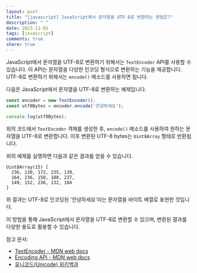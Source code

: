 ```yaml
---
layout: post
title: "[javascript] JavaScript에서 문자열을 UTF-8로 변환하는 방법은?"
description: " "
date: 2023-11-01
tags: [javascript]
comments: true
share: true
---
```


JavaScript에서 문자열을 UTF-8로 변환하기 위해서는 `TextEncoder` API를 사용할 수 있습니다. 이 API는 문자열을 다양한 인코딩 형식으로 변환하는 기능을 제공합니다. UTF-8로 변환하기 위해서는 `encode()` 메소드를 사용하면 됩니다.

다음은 JavaScript에서 문자열을 UTF-8로 변환하는 예제입니다.

```javascript
const encoder = new TextEncoder();
const utf8Bytes = encoder.encode('안녕하세요');

console.log(utf8Bytes);
```

위의 코드에서 `TextEncoder` 객체를 생성한 후, `encode()` 메소드를 사용하여 원하는 문자열을 UTF-8로 변환합니다. 이후 변환된 UTF-8 bytes는 `Uint8Array` 형태로 반환됩니다.

위의 예제를 실행하면 다음과 같은 결과를 얻을 수 있습니다.

```
Uint8Array(15) [
  236, 130, 172, 235, 139,
  164, 236, 150, 180, 237,
  149, 152, 236, 132, 184
]
```

위 결과는 UTF-8로 인코딩된 '안녕하세요'라는 문자열을 바이트 배열로 표현한 것입니다.

이 방법을 통해 JavaScript에서 문자열을 UTF-8로 변환할 수 있으며, 변환된 결과를 다양한 용도로 활용할 수 있습니다.

참고 문서:
- [TextEncoder - MDN web docs](https://developer.mozilla.org/ko/docs/Web/API/TextEncoder)
- [Encoding API - MDN web docs](https://developer.mozilla.org/ko/docs/Web/API/Encoding_API)
- [유니코드(Unicode) 위키백과](https://ko.wikipedia.org/wiki/%EC%9C%A0%EB%8B%88%EC%BD%94%EB%93%9C)